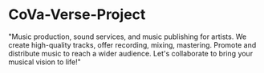 # CoVa-Verse-Project
"Music production, sound services, and music publishing for artists. We create high-quality tracks, offer recording, mixing, mastering. Promote and distribute music to reach a wider audience. Let's collaborate to bring your musical vision to life!"
